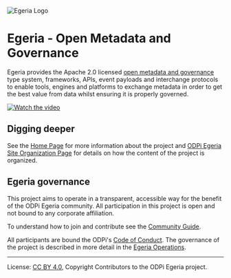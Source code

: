 <!-- SPDX-License-Identifier: CC-BY-4.0 -->
<!-- Copyright Contributors to the ODPi Egeria project. -->

![Egeria Logo](assets/img/ODPi_Egeria_Logo_color.png)

# Egeria - Open Metadata and Governance
  
Egeria provides the Apache 2.0 licensed [open metadata and governance](open-metadata-publication/website/README.md)
type system, frameworks, APIs, event payloads and interchange protocols to enable tools,
engines and platforms to exchange metadata in order to get the best
value from data whilst ensuring it is properly governed.

[![Watch the video](https://i1.ytimg.com/vi/56ypavDrMw8/hqdefault.jpg)](https://youtu.be/56ypavDrMw8)

## Digging deeper

See the [Home Page](index.md) for more information about the project and [ODPi Egeria Site Organization Page](Content-Organization.md)
for details on how the content of the project is organized.


## Egeria governance

This project aims to operate in a transparent, accessible way for the benefit
of the ODPi Egeria community.
All participation in this project is open and not
bound to any corporate affiliation.

To understand how to join and contribute see the 
[Community Guide](./Community-Guide.md).

All participants are bound the ODPi's [Code of Conduct](https://github.com/odpi/specs/wiki/ODPi-Code-of-Conduct).
The governance of the project is described in more detail in the
[Egeria Operations](./Egeria-Operations.md).



----
License: [CC BY 4.0](https://creativecommons.org/licenses/by/4.0/),
Copyright Contributors to the ODPi Egeria project.

